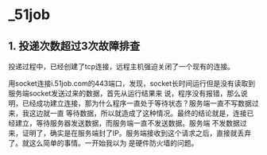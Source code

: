 # _51job

## 1. 投递次数超过3次故障排查
投递过程中，已经创建了tcp连接，远程主机强迫关闭了一个现有的连接。

用socket连接i.51job.com的443端口，发现，socket长时间运行但是没有读取到服务端socket发送过来的数据，首先从运行结果来
说，程序没有报错，那么说明，已经成功建立连接，那为什么程序一直处于等待状态？服务端一直不写数据过来，我这边就一直
等待数据，所以就造成了这种情况。最终的结论就是，连接已经建立，等待服务器发送数据，而服务端一直不发送数据。服务端
不发数据过来，证明了，确实是在服务端封了IP。服务端接收到这个请求之后，直接就丢弃了。就这么简单的事情。一开始我以为
是硬件防火墙的问题。